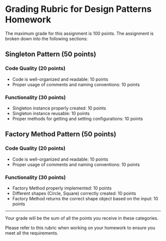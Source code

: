 # Grading Rubric for Design Patterns Homework

The maximum grade for this assignment is 100 points. The assignment is broken down into the following sections:

## Singleton Pattern (50 points)

### Code Quality (20 points)
- Code is well-organized and readable: 10 points
- Proper usage of comments and naming conventions: 10 points

### Functionality (30 points)
- Singleton instance properly created: 10 points
- Singleton instance reusable: 10 points
- Proper methods for getting and setting configurations: 10 points

## Factory Method Pattern (50 points)

### Code Quality (20 points)
- Code is well-organized and readable: 10 points
- Proper usage of comments and naming conventions: 10 points

### Functionality (30 points)
- Factory Method properly implemented: 10 points
- Different shapes (Circle, Square) correctly created: 10 points
- Factory Method returns the correct shape object based on the input: 10 points

---

Your grade will be the sum of all the points you receive in these categories.

Please refer to this rubric when working on your homework to ensure you meet all the requirements.
